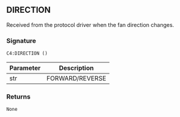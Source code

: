 ## DIRECTION

Received from the protocol driver when the fan direction changes.


### Signature

`C4:DIRECTION ()`


| Parameter | Description |
| --- | --- |
| str |  FORWARD/REVERSE |


### Returns

`None`
